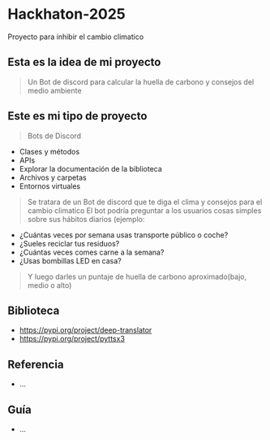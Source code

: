 # Hackhaton-2025
Proyecto para inhibir el cambio climatico

## Esta es la idea de mi proyecto 
> Un Bot de discord para calcular la huella de carbono y consejos del medio ambiente

## Este es mi tipo de proyecto
> Bots de Discord 
- Clases y métodos
- APIs
- Explorar la documentación de la biblioteca
- Archivos y carpetas
- Entornos virtuales
> Se tratara de un Bot de discord que te diga el clima y consejos para el cambio climatico 
> El bot podría preguntar a los usuarios cosas simples sobre sus hábitos diarios (ejemplo:
- ¿Cuántas veces por semana usas transporte público o coche?
- ¿Sueles reciclar tus residuos?
- ¿Cuántas veces comes carne a la semana?
- ¿Usas bombillas LED en casa?
>Y luego darles un puntaje de huella de carbono aproximado(bajo, medio o alto)

## Biblioteca 
- https://pypi.org/project/deep-translator
- https://pypi.org/project/pyttsx3
## Referencia
- ...
## Guía
- ...
